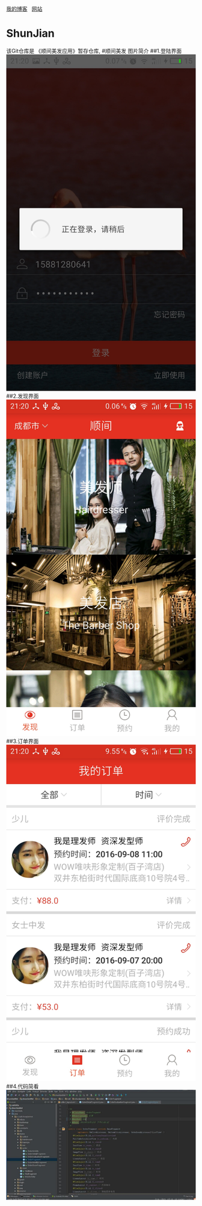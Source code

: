 
[我的博客](http://m.blog.csdn.net/blog/index?username=guzuoi)  
[网站](https://hubangmao.github.io/)
# ShunJian
该Git仓库是 《顺间美发应用》暂存仓库,
#顺间美发 图片简介
##1.登陆界面
![image](https://github.com/hubangmao/ShunJian/blob/master/image/login1.jpg)
##2.发现界面
![image](https://github.com/hubangmao/ShunJian/blob/master/image/find2.jpg)
##3.订单界面
![image](https://github.com/hubangmao/ShunJian/blob/master/image/list3.jpg)
##4.代码简看
![image](https://github.com/hubangmao/ShunJian/blob/master/image/word4.jpg)



